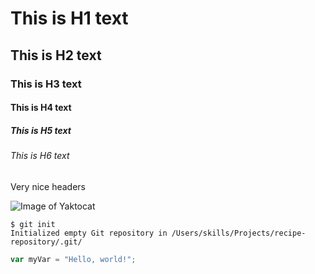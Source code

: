 # This is H1 text
## This is H2 text
### This is H3 text
#### This is H4 text
##### This is H5 text
###### This is H6 text

Very nice headers

![Image of Yaktocat](https://octodex.github.com/images/yaktocat.png)

```
$ git init
Initialized empty Git repository in /Users/skills/Projects/recipe-repository/.git/
```

``` javascript
var myVar = "Hello, world!";
```
